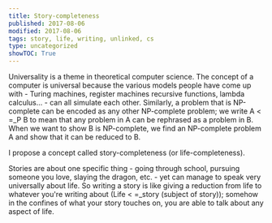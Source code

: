 ```yaml
---
title: Story-completeness
published: 2017-08-06
modified: 2017-08-06
tags: story, life, writing, unlinked, cs
type: uncategorized
showTOC: True
---
```




Universality is a theme in theoretical computer science. The concept of a computer is universal because the various models people have come up with - Turing machines, register machines recursive functions, lambda calculus... - can all simulate each other. Similarly, a problem that is NP-complete can be encoded as any other NP-complete problem; we write A 
<
=_P B to mean that any problem in A can be rephrased as a problem in B. When we want to show B is NP-complete, we find an NP-complete problem A and show that it can be reduced to B.

I propose a concept called story-completeness (or life-completeness).

Stories are about one specific thing - going through school, pursuing someone you love, slaying the dragon, etc. - yet can manage to speak very universally about life. So writing a story is like giving a reduction from life to whatever you're writing about (Life 
<
=_story (subject of story)); somehow in the confines of what your story touches on, you are able to talk about any aspect of life.


